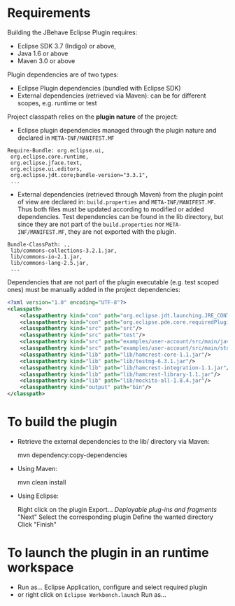 # Requirements

Building the JBehave Eclipse Plugin requires:

* Eclipse SDK 3.7 (Indigo) or above,
* Java 1.6 or above
* Maven 3.0 or above 

Plugin dependencies are of two types:

* Eclipse Plugin dependencies (bundled with Eclipse SDK)
* External dependencies (retrieved via Maven):  can be for different scopes, e.g. runtime or test

Project classpath relies on the **plugin nature** of the project: 

* Eclipse plugin dependencies managed through the plugin nature and declared in `META-INF/MANIFEST.MF`
    
```
Require-Bundle: org.eclipse.ui,
 org.eclipse.core.runtime,
 org.eclipse.jface.text,
 org.eclipse.ui.editors,
 org.eclipse.jdt.core;bundle-version="3.3.1",
 ...
```

* External dependencies (retrieved through Maven) from the plugin point of view are declared in: `build.properties` and `META-INF/MANIFEST.MF`. 
Thus both files must be updated according to modified or added dependencies. Test dependencies can be found in the lib directory, 
but since they are not part of the `build.properties` nor `META-INF/MANIFEST.MF`, they are not exported with the plugin.

```
Bundle-ClassPath: .,
 lib/commons-collections-3.2.1.jar,
 lib/commons-io-2.1.jar,
 lib/commons-lang-2.5.jar,
 ...
```

Dependencies that are not part of the plugin executable (e.g. test scoped ones) must be manually added in the project dependencies:

```xml
<?xml version="1.0" encoding="UTF-8"?>
<classpath>
	<classpathentry kind="con" path="org.eclipse.jdt.launching.JRE_CONTAINER/org.eclipse.jdt.internal.debug.ui.launcher.StandardVMType/JavaSE-1.6"/>
	<classpathentry kind="con" path="org.eclipse.pde.core.requiredPlugins"/>
	<classpathentry kind="src" path="src"/>
	<classpathentry kind="src" path="test"/>
	<classpathentry kind="src" path="examples/user-account/src/main/java"/>
	<classpathentry kind="src" path="examples/user-account/src/main/story"/>
	<classpathentry kind="lib" path="lib/hamcrest-core-1.1.jar"/>
	<classpathentry kind="lib" path="lib/testng-6.3.1.jar"/>
	<classpathentry kind="lib" path="lib/hamcrest-integration-1.1.jar"/>
	<classpathentry kind="lib" path="lib/hamcrest-library-1.1.jar"/>
	<classpathentry kind="lib" path="lib/mockito-all-1.8.4.jar"/>
	<classpathentry kind="output" path="bin"/>
</classpath>
```

# To build the plugin

* Retrieve the external dependencies to the lib/ directory via Maven:
 
  mvn dependency:copy-dependencies

* Using Maven: 

  mvn clean install 
  
* Using Eclipse: 

  Right click on the plugin 
  Export...
  *Deployable plug-ins and fragments*
  "Next"
  Select the corresponding plugin 
  Define the wanted directory
  Click "Finish"

# To launch the plugin in an runtime workspace

* Run as... Eclipse Application, configure and select required plugin
* or right click on `Eclipse Workbench.launch` Run as...
